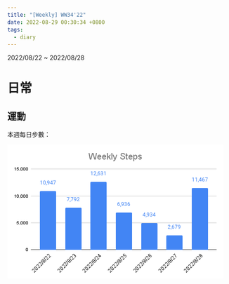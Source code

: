 ```yaml
---
title: "[Weekly] WW34'22"
date: 2022-08-29 00:30:34 +0800
tags:
  - diary
---
```


2022/08/22 ~ 2022/08/28

# 日常

## 運動

本週每日步數：

![WW34](/assets/WW34.png)
